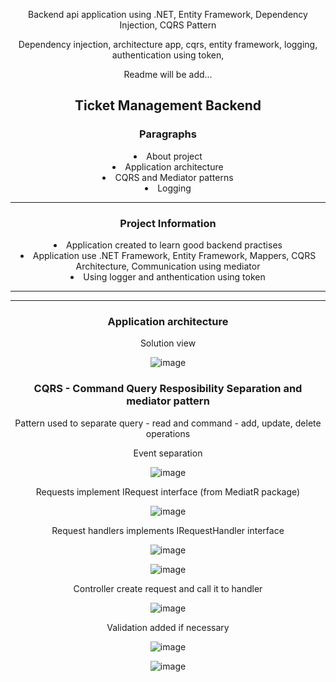 <p>Backend api application using .NET, Entity Framework, Dependency Injection, CQRS Pattern</p>
Dependency injection, architecture app, cqrs, entity framework, logging, authentication using token,
<p>Readme will be add...</p>

<!DOCTYPE html>
<html>
<head>
</head>
<body style="margin: auto; text-align: center;">
    
<h2>Ticket Management Backend</h2>
<p />
<h3>Paragraphs</h3>
<li>About project</li>
<li>Application architecture</li>
<li>CQRS and Mediator patterns</li>
<li>Logging</li>
    
<hr>
<h3>Project Information</h3>
<li>Application created to learn good backend practises</li>
<li>Application use .NET Framework, Entity Framework, Mappers, CQRS Architecture, Communication using mediator</li>
<li>Using logger and anthentication using token</li>
<hr>
    
<hr>
<h3>Application architecture</h3>
<p />
<p>Solution view</p>

![image](https://github.com/kadisin/TicketManagement/assets/38622355/69bbdba2-1b92-44fc-923e-579ad625fb59)

<p />
<h3>CQRS - Command Query Resposibility Separation and mediator pattern</h3>
<p>Pattern used to separate query - read and command - add, update, delete operations</p>
<p>Event separation</p>

![image](https://github.com/kadisin/TicketManagement/assets/38622355/f4ebc03f-374d-44ea-baf0-d8f145ff3930)

<p>Requests implement IRequest interface (from MediatR package)</p>

![image](https://github.com/kadisin/TicketManagement/assets/38622355/1cc6ea8f-c52a-4ccc-8dda-9317fdcbc7c2)

<p>Request handlers implements IRequestHandler interface</p>

![image](https://github.com/kadisin/TicketManagement/assets/38622355/665edca1-9769-4643-98dc-828a37e41fc4)

![image](https://github.com/kadisin/TicketManagement/assets/38622355/a5074553-28e2-419f-8497-84d8383602fb)

<p> Controller create request and call it to handler <p>

![image](https://github.com/kadisin/TicketManagement/assets/38622355/53442001-0784-4a7e-b9d2-eabd872bf016)

<p> Validation added if necessary <p>

![image](https://github.com/kadisin/TicketManagement/assets/38622355/1a3bc40e-7813-4766-b76a-4e154d04e0bb)

![image](https://github.com/kadisin/TicketManagement/assets/38622355/c49575a2-c634-431d-84c1-8e6e6f156a2e)

</body>
</html>

